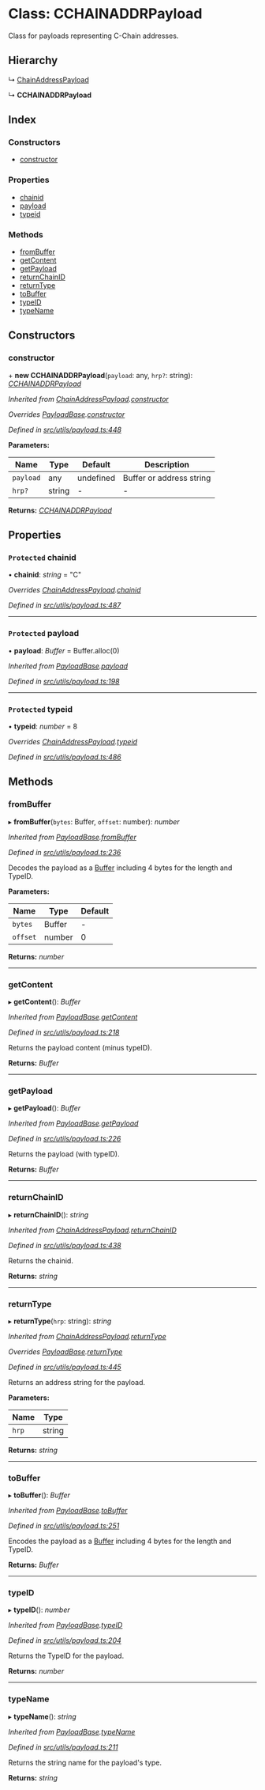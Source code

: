 # Class: CCHAINADDRPayload

Class for payloads representing C-Chain addresses.

## Hierarchy

↳ [ChainAddressPayload](utils_payload.chainaddresspayload)

↳ **CCHAINADDRPayload**

## Index

### Constructors

- [constructor](utils_payload.cchainaddrpayload#constructor)

### Properties

- [chainid](utils_payload.cchainaddrpayload#protected-chainid)
- [payload](utils_payload.cchainaddrpayload#protected-payload)
- [typeid](utils_payload.cchainaddrpayload#protected-typeid)

### Methods

- [fromBuffer](utils_payload.cchainaddrpayload#frombuffer)
- [getContent](utils_payload.cchainaddrpayload#getcontent)
- [getPayload](utils_payload.cchainaddrpayload#getpayload)
- [returnChainID](utils_payload.cchainaddrpayload#returnchainid)
- [returnType](utils_payload.cchainaddrpayload#returntype)
- [toBuffer](utils_payload.cchainaddrpayload#tobuffer)
- [typeID](utils_payload.cchainaddrpayload#typeid)
- [typeName](utils_payload.cchainaddrpayload#typename)

## Constructors

### constructor

\+ **new CCHAINADDRPayload**(`payload`: any, `hrp?`: string): _[CCHAINADDRPayload](utils_payload.cchainaddrpayload)_

_Inherited from [ChainAddressPayload](utils_payload.chainaddresspayload).[constructor](utils_payload.chainaddresspayload#constructor)_

_Overrides [PayloadBase](utils_payload.payloadbase).[constructor](utils_payload.payloadbase#constructor)_

_Defined in [src/utils/payload.ts:448](https://github.com/chain4travel/caminojs/blob/3883166/src/utils/payload.ts#L448)_

**Parameters:**

| Name      | Type   | Default   | Description              |
| --------- | ------ | --------- | ------------------------ |
| `payload` | any    | undefined | Buffer or address string |
| `hrp?`    | string | -         | -                        |

**Returns:** _[CCHAINADDRPayload](utils_payload.cchainaddrpayload)_

## Properties

### `Protected` chainid

• **chainid**: _string_ = "C"

_Overrides [ChainAddressPayload](utils_payload.chainaddresspayload).[chainid](utils_payload.chainaddresspayload#protected-chainid)_

_Defined in [src/utils/payload.ts:487](https://github.com/chain4travel/caminojs/blob/3883166/src/utils/payload.ts#L487)_

---

### `Protected` payload

• **payload**: _Buffer_ = Buffer.alloc(0)

_Inherited from [PayloadBase](utils_payload.payloadbase).[payload](utils_payload.payloadbase#protected-payload)_

_Defined in [src/utils/payload.ts:198](https://github.com/chain4travel/caminojs/blob/3883166/src/utils/payload.ts#L198)_

---

### `Protected` typeid

• **typeid**: _number_ = 8

_Overrides [ChainAddressPayload](utils_payload.chainaddresspayload).[typeid](utils_payload.chainaddresspayload#protected-typeid)_

_Defined in [src/utils/payload.ts:486](https://github.com/chain4travel/caminojs/blob/3883166/src/utils/payload.ts#L486)_

## Methods

### fromBuffer

▸ **fromBuffer**(`bytes`: Buffer, `offset`: number): _number_

_Inherited from [PayloadBase](utils_payload.payloadbase).[fromBuffer](utils_payload.payloadbase#frombuffer)_

_Defined in [src/utils/payload.ts:236](https://github.com/chain4travel/caminojs/blob/3883166/src/utils/payload.ts#L236)_

Decodes the payload as a [Buffer](https://github.com/feross/buffer) including 4 bytes for the length and TypeID.

**Parameters:**

| Name     | Type   | Default |
| -------- | ------ | ------- |
| `bytes`  | Buffer | -       |
| `offset` | number | 0       |

**Returns:** _number_

---

### getContent

▸ **getContent**(): _Buffer_

_Inherited from [PayloadBase](utils_payload.payloadbase).[getContent](utils_payload.payloadbase#getcontent)_

_Defined in [src/utils/payload.ts:218](https://github.com/chain4travel/caminojs/blob/3883166/src/utils/payload.ts#L218)_

Returns the payload content (minus typeID).

**Returns:** _Buffer_

---

### getPayload

▸ **getPayload**(): _Buffer_

_Inherited from [PayloadBase](utils_payload.payloadbase).[getPayload](utils_payload.payloadbase#getpayload)_

_Defined in [src/utils/payload.ts:226](https://github.com/chain4travel/caminojs/blob/3883166/src/utils/payload.ts#L226)_

Returns the payload (with typeID).

**Returns:** _Buffer_

---

### returnChainID

▸ **returnChainID**(): _string_

_Inherited from [ChainAddressPayload](utils_payload.chainaddresspayload).[returnChainID](utils_payload.chainaddresspayload#returnchainid)_

_Defined in [src/utils/payload.ts:438](https://github.com/chain4travel/caminojs/blob/3883166/src/utils/payload.ts#L438)_

Returns the chainid.

**Returns:** _string_

---

### returnType

▸ **returnType**(`hrp`: string): _string_

_Inherited from [ChainAddressPayload](utils_payload.chainaddresspayload).[returnType](utils_payload.chainaddresspayload#returntype)_

_Overrides [PayloadBase](utils_payload.payloadbase).[returnType](utils_payload.payloadbase#abstract-returntype)_

_Defined in [src/utils/payload.ts:445](https://github.com/chain4travel/caminojs/blob/3883166/src/utils/payload.ts#L445)_

Returns an address string for the payload.

**Parameters:**

| Name  | Type   |
| ----- | ------ |
| `hrp` | string |

**Returns:** _string_

---

### toBuffer

▸ **toBuffer**(): _Buffer_

_Inherited from [PayloadBase](utils_payload.payloadbase).[toBuffer](utils_payload.payloadbase#tobuffer)_

_Defined in [src/utils/payload.ts:251](https://github.com/chain4travel/caminojs/blob/3883166/src/utils/payload.ts#L251)_

Encodes the payload as a [Buffer](https://github.com/feross/buffer) including 4 bytes for the length and TypeID.

**Returns:** _Buffer_

---

### typeID

▸ **typeID**(): _number_

_Inherited from [PayloadBase](utils_payload.payloadbase).[typeID](utils_payload.payloadbase#typeid)_

_Defined in [src/utils/payload.ts:204](https://github.com/chain4travel/caminojs/blob/3883166/src/utils/payload.ts#L204)_

Returns the TypeID for the payload.

**Returns:** _number_

---

### typeName

▸ **typeName**(): _string_

_Inherited from [PayloadBase](utils_payload.payloadbase).[typeName](utils_payload.payloadbase#typename)_

_Defined in [src/utils/payload.ts:211](https://github.com/chain4travel/caminojs/blob/3883166/src/utils/payload.ts#L211)_

Returns the string name for the payload's type.

**Returns:** _string_
